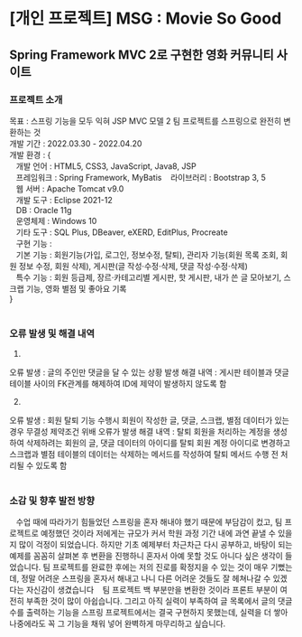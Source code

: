 # [개인 프로젝트] MSG : Movie So Good

## Spring Framework MVC 2로 구현한 영화 커뮤니티 사이트


### 프로젝트 소개
목표 : 스프링 기능을 모두 익혀 JSP MVC 모델 2 팀 프로젝트를 스프링으로 완전히 변환하는 것<br>
개발 기간 : 2022.03.30 - 2022.04.20<br>
개발 환경 : {<br>
&nbsp;&nbsp;&nbsp;개발 언어 : HTML5, CSS3, JavaScript, Java8, JSP<br>
&nbsp;&nbsp;&nbsp;프레임워크 : Spring Framework, MyBatis
&nbsp;&nbsp;&nbsp;라이브러리 : Bootstrap 3, 5<br>
&nbsp;&nbsp;&nbsp;웹 서버 : Apache Tomcat v9.0<br>
&nbsp;&nbsp;&nbsp;개발 도구 : Eclipse 2021-12<br>
&nbsp;&nbsp;&nbsp;DB : Oracle 11g<br>
&nbsp;&nbsp;&nbsp;운영체제 : Windows 10<br>
&nbsp;&nbsp;&nbsp;기타 도구 : SQL Plus, DBeaver, eXERD, EditPlus, Procreate<br>
&nbsp;&nbsp;&nbsp;구현 기능 : <br>
&nbsp;&nbsp;&nbsp;기본 기능 : 회원기능(가입, 로그인, 정보수정, 탈퇴), 관리자 기능(회원 목록 조회, 회원 정보 수정, 회원 삭제), 게시판(글 작성·수정·삭제, 댓글 작성·수정·삭제)<br>
&nbsp;&nbsp;&nbsp;특수 기능 : 회원 등급제, 장르·카테고리별 게시판, 핫 게시판, 내가 쓴 글 모아보기, 스크랩 기능, 영화 별점 및 좋아요 기록<br>
}
<br>
<br>
### 오류 발생 및 해결 내역
1)
오류 발생 : 글의 주인만 댓글을 달 수 있는 상황 발생 
해결 내역 : 게시판 테이블과 댓글 테이블 사이의 FK관계를 해제하여 ID에 제약이 발생하지 않도록 함

2)
오류 발생 : 회원 탈퇴 기능 수행시 회원이 작성한 글, 댓글, 스크랩, 별점 데이터가 있는 경우 무결성 제약조건 위배 오류가 발생
해결 내역 : 탈퇴 회원을 처리하는 계정을 생성하여 삭제하려는 회원의 글, 댓글 데이터의 아이디를 탈퇴 회원 계정 아이디로 변경하고 스크랩과 별점 테이블의 데이터는 삭제하는 메서드를 작성하여 탈퇴 메서드 수행 전 처리될 수 있도록 함
<br>
<br>
### 소감 및 향후 발전 방향
&nbsp;&nbsp;&nbsp;수업 때에 따라가기 힘들었던 스프링을 혼자 해내야 했기 때문에 부담감이 컸고, 팀 프로젝트로 예정했던 것이라 저에게는 규모가 커서 학원 과정 기간 내에 과연 끝낼 수 있을지 많이 걱정이 되었습니다. 하지만 기초 예제부터 차근차근 다시 공부하고, 바탕이 되는 예제를 꼼꼼히 살펴본 후 변환을 진행하니 혼자서 아예 못할 것도 아니다 싶은 생각이 들었습니다. 팀 프로젝트를 완료한 후에는 저의 진로를 확정지을 수 있는 것이 매우 기뻤는데, 정말 어려운 스프링을 혼자서 해내고 나니 다른 어려운 것들도 잘 헤쳐나갈 수 있겠다는 자신감이 생겼습니다
&nbsp;&nbsp;&nbsp;팀 프로젝트 백 부분만을 변환한 것이라 프론트 부분이 여전히 부족한 것이 많이 아쉽습니다. 그리고 아직 실력이 부족하여 글 목록에서 글의 댓글 수를 출력하는 기능을 스프링 프로젝트에서는 결국 구현하지 못했는데, 실력을 더 쌓아 나중에라도 꼭 그 기능을 채워 넣어 완벽하게 마무리하고 싶습니다.
